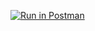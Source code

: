 [![Run in Postman](https://run.pstmn.io/button.svg)](https://god.postman.co/run-collection/1a61f921c7f3fd1dfc6f?action=collection%2Fimport#?env%5Bmy%20environment1%5D=W3sia2V5IjoidXJsIiwidmFsdWUiOiJodHRwczovL2NzYzM5MTYtaHctLTMuaGVyb2t1YXBwLmNvbS8iLCJlbmFibGVkIjp0cnVlLCJ0eXBlIjoiZGVmYXVsdCIsInNlc3Npb25WYWx1ZSI6Imh0dHBzOi8vY3NjMzkxNi1ody0tMy5oZXJva3VhcHAuY29tLyIsInNlc3Npb25JbmRleCI6MH1d)


